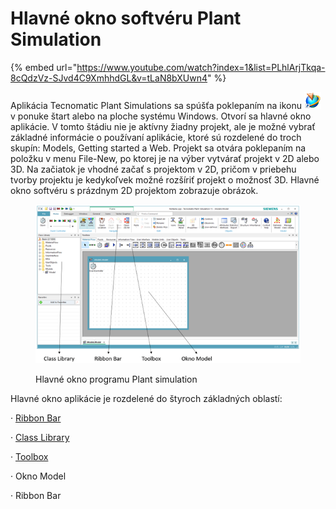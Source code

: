# Hlavné okno softvéru Plant Simulation

{% embed url="https://www.youtube.com/watch?index=1&list=PLhlArjTkqa-8cQdzVz-SJvd4C9XmhhdGL&v=tLaN8bXUwn4" %}

Aplikácia Tecnomatic Plant Simulations sa spúšťa poklepaním na ikonu ![ icon name](.gitbook/assets/Picture3.png)  v ponuke štart alebo na ploche systému Windows. Otvorí sa hlavné okno aplikácie. V tomto štádiu nie je aktívny žiadny projekt, ale je možné vybrať základné informácie o používaní aplikácie, ktoré sú rozdelené do troch skupín: Models, Getting started a Web. Projekt sa otvára poklepaním na položku v menu File-New, po ktorej je na výber vytvárať projekt v 2D alebo 3D. Na začiatok je vhodné začať s projektom v 2D, pričom v priebehu tvorby projektu je kedykoľvek možné rozšíriť projekt o možnosť 3D. Hlavné okno softvéru s prázdnym 2D projektom zobrazuje obrázok.

<figure><img src=".gitbook/assets/Picture4.png" alt=""><figcaption><p>Hlavné okno programu Plant simulation</p></figcaption></figure>



Hlavné okno aplikácie je rozdelené do štyroch základných oblastí:

·       [Ribbon Bar](hlavne-okno-softveru-plant-simulation/ribbon-bar.md)

·       [Class Library](hlavne-okno-softveru-plant-simulation/class-library.md)

·       [Toolbox](hlavne-okno-softveru-plant-simulation/toolbox.md)

·       Okno Model

·       Ribbon Bar
